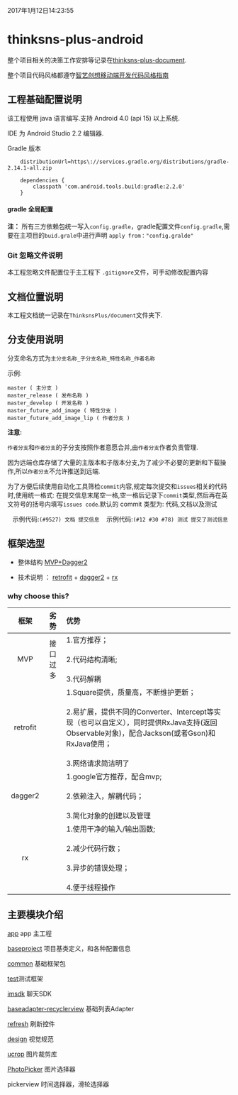 2017年1月12日14:23:55
# thinksns-plus-android

整个项目相关的决策工作安排等记录在[thinksns-plus-document](https://github.com/zhiyicx/thinksns-plus-document).

整个项目代码风格都遵守[智艺创想移动端开发代码风格指南](https://github.com/zhiyicx/mobile-devices-code-style-guide)
## 工程基础配置说明

该工程使用 java 语言编写.支持 Android 4.0 (api 15) 以上系统.

IDE 为 Android Studio 2.2 编辑器.

Gradle 版本

```grovry
    distributionUrl=https\://services.gradle.org/distributions/gradle-2.14.1-all.zip

    dependencies {
        classpath 'com.android.tools.build:gradle:2.2.0'
    }
```
#### gradle 全局配置

**注：** 所有三方依赖包统一写入`config.gradle`，gradle配置文件`config.gradle`,需要在主项目的`buid.grale`中进行声明 `apply from："config.gralde"`

### Git 忽略文件说明

本工程忽略文件配置位于主工程下 `.gitignore`文件，可手动修改配置内容

## 文档位置说明

本工程文档统一记录在`ThinksnsPlus/document`文件夹下.

## 分支使用说明

分支命名方式为`主分支名称_子分支名称_特性名称_作者名称`

示例:

```shell
master ( 主分支 )
master_release ( 发布名称 )
master_develop ( 开发名称 )
master_future_add_image ( 特性分支 )
master_future_add_image_lip ( 作者分支 )

```

**注意:**

`作者分支`和`作者分支`的子分支按照作者意愿合并,由`作者分支`作者负责管理.

因为远端仓库存储了大量的主版本和子版本分支,为了减少不必要的更新和下载操作,所以`作者分支`不允许推送到远端.

为了方便后续使用自动化工具筛检`commit`内容,规定每次提交和`issues`相关的代码时,使用统一格式: 在提交信息末尾空一格,空一格后记录下`commit`类型,然后再在英文符号的括号内填写`issues code`.默认的 commit 类型为: 代码,文档以及测试

    示例代码:```(#9527) 文档 提交信息```
    示例代码:```(#12 #30 #78) 测试 提交了测试信息```
    
## 框架选型

- 整体结构   [MVP+Dagger2](https://github.com/googlesamples/android-architecture/tree/todo-mvp-dagger/)

- 技术说明 ：  [retrofit](https://github.com/square/retrofit) + [dagger2](https://google.github.io/dagger/) + [rx](http://reactivex.io/)


###   why choose this?


| 框架 | 劣势 | 优势 |
|:-------------:|:-------------:|:-------------|
|MVP|接口过多|1.官方推荐；<br><br>2.代码结构清晰;<br><br>3.代码解耦|
|retrofit||1.Square提供，质量高，不断维护更新；<br><br>2.易扩展，提供不同的Converter、Intercept等实现（也可以自定义），同时提供RxJava支持(返回Observable对象)，配合Jackson(或者Gson)和RxJava使用；<br><br>3.网络请求简洁明了
|dagger2||1.google官方推荐，配合mvp;<br><br>2.依赖注入，解耦代码；<br><br>3.简化对象的创建以及管理|
|rx||1.使用干净的输入/输出函数;<br><br>2.减少代码行数；<br><br>3.异步的错误处理；<br><br>4.便于线程操作|


## 主要模块介绍

[app](document/app/APP.md) app 主工程

[baseproject](document/baseproject/BASEPROJECT.md) 项目基类定义，和各种配置信息

[common](document/common/COMMON.md) 基础框架包

[test](document/test/TEST.md)测试框架

[imsdk](document/imsdk/STRUCTURE.md) 聊天SDK

[baseadapter-recyclerview](document/baseadapter/BASEADAPTER.md) 基础列表Adapter

[refresh](document/refresh/REFRESH.md) 刷新控件

[design](document/design/DESIGN.md) 视觉规范

[ucrop](document/baseproject/UCROP.md) 图片裁剪库

[PhotoPicker](document/baseproject/PHOTOPICKER.md) 图片选择器

pickerview  时间选择器，滑轮选择器